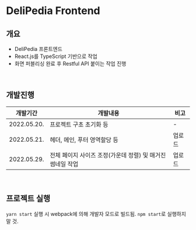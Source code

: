 # DeliPedia Frontend

## 개요
- DeliPedia 프론트엔드
- React.js를 TypeScript 기반으로 작업
- 화면 퍼블리싱 완료 후 Restful API 붙이는 작업 진행

<br />

## 개발진행

| 개발기간 | 개발내용 | 비고 |
|--------|--------|-----|
|2022.05.20.|프로젝트 구초 초기화 등|-|
|2022.05.21.|헤더, 메인, 푸터 영역할당 등|업로드|
|2022.05.29.|전체 페이지 사이즈 조정(가운데 정렬) 및 매거진 썸네일 작업|업로드|

<br />

## 프로젝트 실행

`yarn start` 실행 시 webpack에 의해 개발자 모드로 빌드됨.
`npm start`로 실행하지 말 것.

<br />